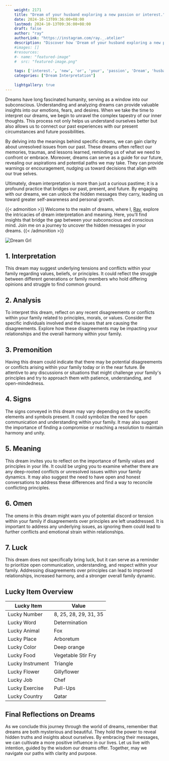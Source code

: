 ```yaml
---
    weight: 2171
    title: "Dream of your husband exploring a new passion or interest."  # Assuming 'title' column exists
    date: 2024-10-13T09:36:00+08:00
    lastmod: 2024-10-13T09:36:00+08:00
    draft: false
    author: "ray"
    authorLink: "https://instagram.com/ray._.atelier"
    description: "Discover how 'Dream of your husband exploring a new passion or interest.' can interpret your future and uncover its significant meanings in your life."
    #images: []
    #resources:
    #- name: "featured-image"
    #  src: "featured-image.png"
    
    tags: ['interest.', 'new', 'or', 'your', 'passion', 'Dream', 'husband', 'a', 'of', 'exploring']
    categories: ["Dream Interpretation"]
    
    lightgallery: true
---
```

    
Dreams have long fascinated humanity, serving as a window into our subconscious. Understanding and analyzing dreams can provide valuable insights into our emotions, fears, and desires. When we take the time to interpret our dreams, we begin to unravel the complex tapestry of our inner thoughts. This process not only helps us understand ourselves better but also allows us to connect our past experiences with our present circumstances and future possibilities.

By delving into the meanings behind specific dreams, we can gain clarity about unresolved issues from our past. These dreams often reflect our memories, traumas, and lessons learned, reminding us of what we need to confront or embrace. Moreover, dreams can serve as a guide for our future, revealing our aspirations and potential paths we may take. They can provide warnings or encouragement, nudging us toward decisions that align with our true selves.

Ultimately, dream interpretation is more than just a curious pastime; it is a profound practice that bridges our past, present, and future. By engaging with our dreams, we can unlock the hidden messages they carry, leading us toward greater self-awareness and personal growth.

{{< admonition >}}
Welcome to the realm of dreams, where I, [Ray](https://instagram.com/ray._.atelier), explore the intricacies of dream interpretation and meaning. Here, you’ll find insights that bridge the gap between your subconscious and conscious mind. Join me on a journey to uncover the hidden messages in your dreams.
{{< /admonition >}}

![Dream Grl](https://cdn.pixabay.com/photo/2017/11/02/03/35/gothic-2910057_1280.jpg "Dream Grl")

## 1. Interpretation
 This dream may suggest underlying tensions and conflicts within your family regarding values, beliefs, or principles. It could reflect the struggle between different generations or family members who hold differing opinions and struggle to find common ground.

## 2. Analysis
 To interpret this dream, reflect on any recent disagreements or conflicts within your family related to principles, morals, or values. Consider the specific individuals involved and the issues that are causing the disagreements. Explore how these disagreements may be impacting your relationships and the overall harmony within your family.

## 3. Premonition
 Having this dream could indicate that there may be potential disagreements or conflicts arising within your family today or in the near future. Be attentive to any discussions or situations that might challenge your family's principles and try to approach them with patience, understanding, and open-mindedness.

## 4. Signs
 The signs conveyed in this dream may vary depending on the specific elements and symbols present. It could symbolize the need for open communication and understanding within your family. It may also suggest the importance of finding a compromise or reaching a resolution to maintain harmony and unity.

## 5. Meaning
 This dream invites you to reflect on the importance of family values and principles in your life. It could be urging you to examine whether there are any deep-rooted conflicts or unresolved issues within your family dynamics. It may also suggest the need to have open and honest conversations to address these differences and find a way to reconcile conflicting principles.

## 6. Omen
 The omens in this dream might warn you of potential discord or tension within your family if disagreements over principles are left unaddressed. It is important to address any underlying issues, as ignoring them could lead to further conflicts and emotional strain within relationships.

## 7. Luck
 This dream does not specifically bring luck, but it can serve as a reminder to prioritize open communication, understanding, and respect within your family. Addressing disagreements over principles can lead to improved relationships, increased harmony, and a stronger overall family dynamic.

## Lucky Item Overview
| Lucky Item          | Value              |
|---------------|--------------------|
| Lucky Number        | 8, 25, 28, 29, 31, 35  |
| Lucky Word          | Determination |
| Lucky Animal        | Fox |
| Lucky Place         | Arboretum     |
| Lucky Color         | Deep orange     |
| Lucky Food          | Vegetable Stir Fry      |
| Lucky Instrument    | Triangle |
| Lucky Flower        | Gillyflower    |
| Lucky Job           | Chef       |
| Lucky Exercise      | Pull-Ups  |
| Lucky Country       | Qatar    |


##  Final Reflections on Dreams

As we conclude this journey through the world of dreams, remember that dreams are both mysterious and beautiful. They hold the power to reveal hidden truths and insights about ourselves. By embracing their messages, we can cultivate a more positive influence in our lives. Let us live with intention, guided by the wisdom our dreams offer. Together, may we navigate our paths with clarity and purpose.
